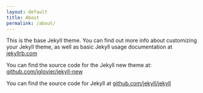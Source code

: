 ```yaml
---
layout: default
title: About
permalink: /about/
---
```

  This is the base Jekyll theme. You can find out more info about customizing your Jekyll theme, as well as basic Jekyll usage documentation at [jekyllrb.com](http://jekyllrb.com/)

  You can find the source code for the Jekyll new theme at: [github.com/jglovier/jekyll-new](https://github.com/jglovier/jekyll-new)

  You can find the source code for Jekyll at [github.com/jekyll/jekyll](https://github.com/jekyll/jekyll)
